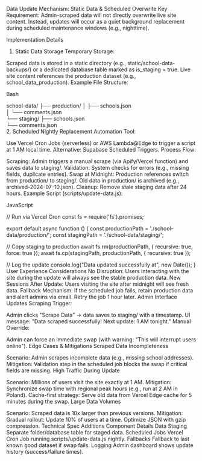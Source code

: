 Data Update Mechanism: Static Data & Scheduled Overwrite
Key Requirement: Admin-scraped data will not directly overwrite live site content. Instead, updates will occur as a quiet background replacement during scheduled maintenance windows (e.g., nighttime).

Implementation Details
1. Static Data Storage
Temporary Storage:

Scraped data is stored in a static directory (e.g., static/school-data-backups/) or a dedicated database table marked as is_staging = true.
Live site content references the production dataset (e.g., school_data_production).
Example File Structure:

Bash

school-data/
  ├── production/
  │   ├── schools.json  
  │   └── comments.json  
  └── staging/
      ├── schools.json  
      └── comments.json  
2. Scheduled Nightly Replacement
Automation Tool:

Use Vercel Cron Jobs (serverless) or AWS Lambda@Edge to trigger a script at 1 AM local time.
Alternative: Supabase Scheduled Triggers.
Process Flow:

Scraping: Admin triggers a manual scrape (via Apify/Vercel function) and saves data to staging/.
Validation: System checks for errors (e.g., missing fields, duplicate entries).
Swap at Midnight:
Production references switch from production/ to staging/.
Old data in production/ is archived (e.g., archived-2024-07-10.json).
Cleanup: Remove stale staging data after 24 hours.
Example Script (scripts/update-data.js):

JavaScript

// Run via Vercel Cron
const fs = require('fs').promises;

export default async function () {
  const productionPath = './school-data/production/';
  const stagingPath = './school-data/staging/';

  // Copy staging to production
  await fs.rm(productionPath, { recursive: true, force: true });
  await fs.cp(stagingPath, productionPath, { recursive: true });

  // Log the update
  console.log("Data updated successfully at", new Date());
}
User Experience Considerations
No Disruption: Users interacting with the site during the update will always see the stable production data.
New Sessions After Update: Users visiting the site after midnight will see fresh data.
Fallback Mechanism:
If the scheduled job fails, retain production data and alert admins via email.
Retry the job 1 hour later.
Admin Interface Updates
Scraping Trigger:

Admin clicks "Scrape Data" → data saves to staging/ with a timestamp.
UI message: "Data scraped successfully! Next update: 1 AM tonight."
Manual Override:

Admin can force an immediate swap (with warning: "This will interrupt users online").
Edge Cases & Mitigations
Scraped Data Incompleteness

Scenario: Admin scrapes incomplete data (e.g., missing school addresses).
Mitigation: Validation step in the scheduled job blocks the swap if critical fields are missing.
High Traffic During Update

Scenario: Millions of users visit the site exactly at 1 AM.
Mitigation:
Synchronize swap time with regional peak hours (e.g., run at 2 AM in Poland).
Cache-first strategy: Serve old data from Vercel Edge cache for 5 minutes during the swap.
Large Data Volumes

Scenario: Scraped data is 10x larger than previous versions.
Mitigation:
Gradual rollout: Update 10% of users at a time.
Optimize JSON with gzip compression.
Technical Spec Additions
Component	Details
Data Staging	Separate folder/database table for staged data.
Scheduled Jobs	Vercel Cron Job running scripts/update-data.js nightly.
Fallbacks	Fallback to last known good dataset if swap fails.
Logging	Admin dashboard shows update history (success/failure times).
